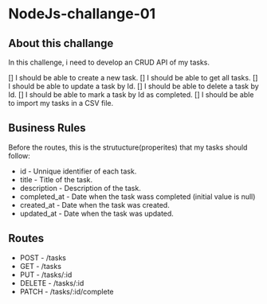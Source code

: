 # NodeJs-challange-01

## About this challange

In this challenge, i need to develop an CRUD API of my tasks.

[] I should be able to create a new task.
[] I should be able to get all tasks.
[] I should be able to update a task by Id.
[] I should be able to delete a task by Id.
[] I should be able to mark a task by Id as completed.
[] I should be able to import my tasks in a CSV file.

## Business Rules

Before the routes, this is the strutucture(properites) that my tasks should follow:

+ id - Unnique identifier of each task.
+ title - Title of the task.
+ description - Description of the task.
+ completed_at - Date when the task wass completed (initial value is null)
+ created_at  - Date when the task was created.
+ updated_at - Date when the task was updated.

## Routes
+ POST - /tasks
+ GET - /tasks
+ PUT - /tasks/:id
+ DELETE - /tasks/:id
+ PATCH - /tasks/:id/complete